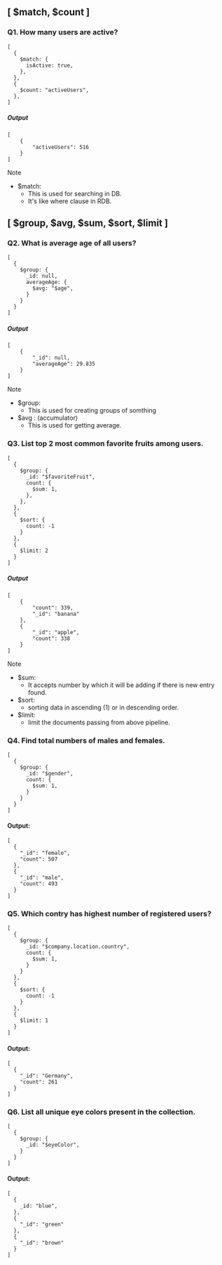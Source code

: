 ## [ $match, $count ]

### Q1. How many users are active?

```
[
  {
    $match: {
      isActive: true,
    },
  },
  {
    $count: "activeUsers",
  },
]
```

##### Output

```
[
    {
        "activeUsers": 516
    }
]
```

> [!NOTE]
>
> -   $match:
>     -   This is used for searching in DB.
>     -   It's like where clause in RDB.

## [ $group, $avg, $sum, $sort, $limit ]

### Q2. What is average age of all users?

```
[
  {
    $group: {
      _id: null,
      averageAge: {
        $avg: "$age",
      }
    }
  }
]
```

##### Output

```
[
    {
        "_id": null,
        "averageAge": 29.835
    }
]
```

> [!NOTE]
>
> -   $group:
>     -   This is used for creating groups of somthing
> -   $avg : (accumulator)
>     -   This is used for getting average.

### Q3. List top 2 most common favorite fruits among users.

```
[
  {
    $group: {
      _id: "$favoriteFruit",
      count: {
        $sum: 1,
      },
    },
  },
  {
    $sort: {
      count: -1
    }
  },
  {
    $limit: 2
  }
]
```

##### Output

```
[
    {
        "count": 339,
        "_id": "banana"
    },
    {
        "_id": "apple",
        "count": 338
    }
]
```

> [!NOTE]
>
> -   $sum:
>     -   It accepts number by which it will be adding if there is new entry found.
> -   $sort:
>     -   sorting data in ascending (1) or in descending order.
> -   $limit:
>     -   limit the documents passing from above pipeline.

### Q4. Find total numbers of males and females.

```
[
  {
    $group: {
      _id: "$gender",
      count: {
        $sum: 1,
      }
    }
  }
]
```

#### Output:

```
[
  {
    "_id": "female",
    "count": 507
  },
  {
    "_id": "male",
    "count": 493
  }
]
```

### Q5. Which contry has highest number of registered users?

```
[
  {
    $group: {
      _id: "$company.location.country",
      count: {
        $sum: 1,
      }
    }
  },
  {
    $sort: {
      count: -1
    }
  },
  {
    $limit: 1
  }
]
```

#### Output:

```
[
  {
    "_id": "Germany",
    "count": 261
  }
]
```

### Q6. List all unique eye colors present in the collection.

```
[
  {
    $group: {
      _id: "$eyeColor",
    }
  }
]
```

#### Output:

```
[
  {
    _id: "blue",
  },
  {
    "_id": "green"
  },
  {
    "_id": "brown"
  }
]
```
